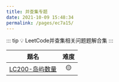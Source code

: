 ```yaml
---
title: 并查集专题
date: 2021-10-09 15:48:34
permalink: /pages/ec7a15/
---
```



::: tip 💡
LeetCode并查集相关问题题解合集
:::

题名 | 难度 
:---------:|:----------:
 [LC200-岛屿数量](/pages/96e6b3/) | 🟡